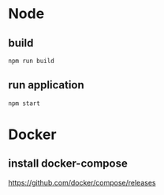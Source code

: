 # Node
## build
```
npm run build
```

## run application
```
npm start
```

# Docker
## install docker-compose
https://github.com/docker/compose/releases
